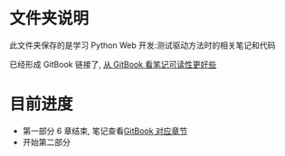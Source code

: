 # 文件夹说明
此文件夹保存的是学习 Python Web 开发:测试驱动方法时的相关笔记和代码

已经形成 GitBook 链接了, [从 GitBook 看笔记可读性更好些](https://l1nwatch.gitbooks.io/pythonweb/content/)

# 目前进度
* 第一部分 6 章结束, 笔记查看[GitBook 对应章节](https://l1nwatch.gitbooks.io/pythonweb/content/)
* 开始第二部分

